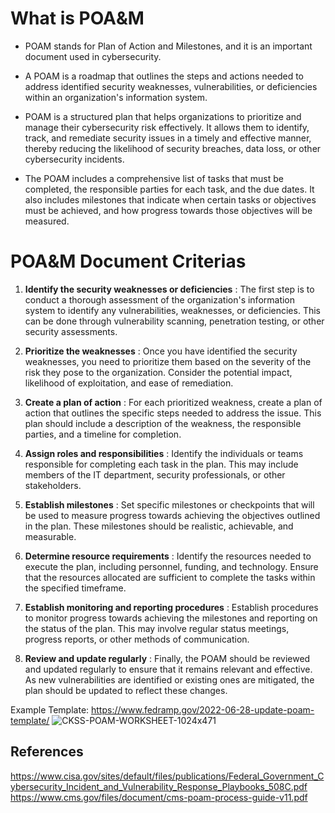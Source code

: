 # What is POA&M

- POAM stands for Plan of Action and Milestones, and it is an important document used in cybersecurity. 

- A POAM is a roadmap that outlines the steps and actions needed to address identified security weaknesses, vulnerabilities, or deficiencies within an organization's information system.

- POAM is a structured plan that helps organizations to prioritize and manage their cybersecurity risk effectively. It allows them to identify, track, and remediate security issues in a timely and effective manner, thereby reducing the likelihood of security breaches, data loss, or other cybersecurity incidents.

- The POAM includes a comprehensive list of tasks that must be completed, the responsible parties for each task, and the due dates. It also includes milestones that indicate when certain tasks or objectives must be achieved, and how progress towards those objectives will be measured.


# POA&M Document Criterias

1. <b>Identify the security weaknesses or deficiencies</b> : The first step is to conduct a thorough assessment of the organization's information system to identify any vulnerabilities, weaknesses, or deficiencies. This can be done through vulnerability scanning, penetration testing, or other security assessments.

2. <b>Prioritize the weaknesses</b> : Once you have identified the security weaknesses, you need to prioritize them based on the severity of the risk they pose to the organization. Consider the potential impact, likelihood of exploitation, and ease of remediation.

3. <b>Create a plan of action</b> : For each prioritized weakness, create a plan of action that outlines the specific steps needed to address the issue. This plan should include a description of the weakness, the responsible parties, and a timeline for completion.

4. <b>Assign roles and responsibilities</b> : Identify the individuals or teams responsible for completing each task in the plan. This may include members of the IT department, security professionals, or other stakeholders.

5. <b>Establish milestones</b> : Set specific milestones or checkpoints that will be used to measure progress towards achieving the objectives outlined in the plan. These milestones should be realistic, achievable, and measurable.

6. <b>Determine resource requirements</b> : Identify the resources needed to execute the plan, including personnel, funding, and technology. Ensure that the resources allocated are sufficient to complete the tasks within the specified timeframe.

7. <b>Establish monitoring and reporting procedures</b> : Establish procedures to monitor progress towards achieving the milestones and reporting on the status of the plan. This may involve regular status meetings, progress reports, or other methods of communication.

  8. <b>Review and update regularly</b> : Finally, the POAM should be reviewed and updated regularly to ensure that it remains relevant and effective. As new vulnerabilities are identified or existing ones are mitigated, the plan should be updated to reflect these changes.

Example Template: https://www.fedramp.gov/2022-06-28-update-poam-template/
![CKSS-POAM-WORKSHEET-1024x471](https://user-images.githubusercontent.com/111991325/224872044-0091d295-793e-4e61-a473-725acac286ac.png)

## References
https://www.cisa.gov/sites/default/files/publications/Federal_Government_Cybersecurity_Incident_and_Vulnerability_Response_Playbooks_508C.pdf
https://www.cms.gov/files/document/cms-poam-process-guide-v11.pdf
